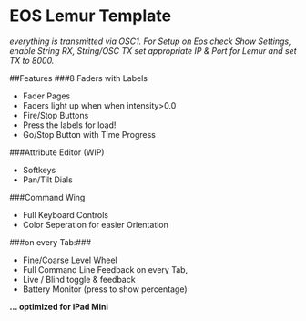 # EOS Lemur Template 
*everything is transmitted via OSC1. For Setup on Eos check Show Settings, enable String RX, String/OSC TX set appropriate IP & Port for Lemur and set TX to 8000.*

##Features
###8 Faders with Labels 
+ Fader Pages 
+ Faders light up when when intensity>0.0 
+ Fire/Stop Buttons
+ Press the labels for load! 
+ Go/Stop Button with Time Progress 

###Attribute Editor (WIP) 
+ Softkeys 
+ Pan/Tilt Dials 

###Command Wing 
+ Full Keyboard Controls 
+ Color Seperation for easier Orientation 

###on every Tab:###
+ Fine/Coarse Level Wheel 
+ Full Command Line Feedback on every Tab, 
+ Live / Blind toggle & feedback 
+ Battery Monitor (press to show percentage) 

**… optimized for iPad Mini**

